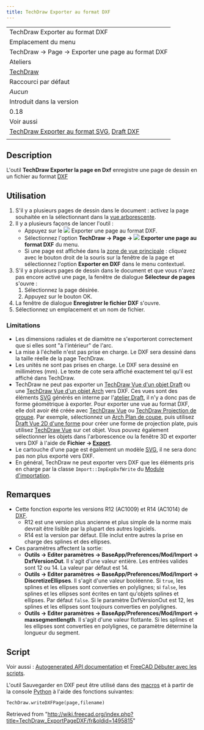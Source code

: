 ```yaml
---
title: TechDraw Exporter au format DXF
---
```

|  |
| --- |
| TechDraw Exporter au format DXF |
| Emplacement du menu |
| TechDraw → Page → Exporter une page au format DXF |
| Ateliers |
| [TechDraw](/TechDraw_Workbench/fr "TechDraw Workbench/fr") |
| Raccourci par défaut |
| *Aucun* |
| Introduit dans la version |
| 0.18 |
| Voir aussi |
| [TechDraw Exporter au format SVG](/TechDraw_ExportPageSVG/fr "TechDraw ExportPageSVG/fr"), [Draft DXF](/Draft_DXF/fr "Draft DXF/fr") |
|  |

## Description

L'outil **TechDraw Exporter la page en Dxf** enregistre une page de dessin en un fichier au format [DXF](/DXF/fr "DXF/fr")

## Utilisation

1. S'il y a plusieurs pages de dessin dans le document : activez la page souhaitée en la sélectionnant dans la [vue arborescente](/Tree_view/fr "Tree view/fr").
2. Il y a plusieurs façons de lancer l'outil :
   * Appuyez sur le ![](/images/TechDraw_ExportPageDXF.svg) Exporter une page au format DXF.
   * Sélectionnez l'option **TechDraw → Page → ![](/images/TechDraw_ExportPageDXF.svg) Exporter une page au format DXF** du menu.
   * Si une page est affichée dans la [zone de vue principale](/Main_view_area/fr "Main view area/fr") : cliquez avec le bouton droit de la souris sur la fenêtre de la page et sélectionnez l'option **Exporter en DXF** dans le menu contextuel.
3. S'il y a plusieurs pages de dessin dans le document et que vous n'avez pas encore activé une page, la fenêtre de dialogue **Sélecteur de pages** s'ouvre :
   1. Sélectionnez la page désirée.
   2. Appuyez sur le bouton OK.
4. La fenêtre de dialogue **Enregistrer le fichier DXF** s'ouvre.
5. Sélectionnez un emplacement et un nom de fichier.

### Limitations

* Les dimensions radiales et de diamètre ne s'exporteront correctement que si elles sont "à l'intérieur" de l'arc.
* La mise à l'échelle n'est pas prise en charge. Le DXF sera dessiné dans la taille réelle de la page TechDraw.
* Les unités ne sont pas prises en charge. Le DXF sera dessiné en millimètres (mm). Le texte de cote sera affiché exactement tel qu'il est affiché dans TechDraw.
* TechDraw ne peut pas exporter un [TechDraw Vue d'un objet Draft](/TechDraw_DraftView/fr "TechDraw DraftView/fr") ou une [TechDraw Vue d'un objet Arch](/TechDraw_ArchView/fr "TechDraw ArchView/fr") vers DXF. Ces vues sont des éléments [SVG](/SVG/fr "SVG/fr") générés en interne par l'[atelier Draft](/Draft_Workbench/fr "Draft Workbench/fr"), il n'y a donc pas de forme géométrique à exporter. Pour exporter une vue au format DXF, elle doit avoir été créée avec [TechDraw Vue](/TechDraw_View/fr "TechDraw View/fr") ou [TechDraw Projection de groupe](/TechDraw_ProjectionGroup/fr "TechDraw ProjectionGroup/fr"). Par exemple, sélectionnez un [Arch Plan de coupe](/Arch_SectionPlane/fr "Arch SectionPlane/fr"), puis utilisez [Draft Vue 2D d'une forme](/Draft_Shape2DView/fr "Draft Shape2DView/fr") pour créer une forme de projection plate, puis utilisez [TechDraw Vue](/TechDraw_View/fr "TechDraw View/fr") sur cet objet. Vous pouvez également sélectionner les objets dans l'arborescence ou la fenêtre 3D et exporter vers DXF à l'aide de **Fichier → [Export](/Std_Export/fr "Std Export/fr")**.
* Le cartouche d'une page est également un modèle [SVG](/SVG/fr "SVG/fr"), il ne sera donc pas non plus exporté vers DXF.
* En général, TechDraw ne peut exporter vers DXF que les éléments pris en charge par la classe `Import::ImpExpDxfWrite` du [Module d'importation](/Draft_DXF/fr "Draft DXF/fr").

## Remarques

* Cette fonction exporte les versions R12 (AC1009) et R14 (AC1014) de [DXF](/DXF/fr "DXF/fr").
  + R12 est une version plus ancienne et plus simple de la norme mais devrait être lisible par la plupart des autres logiciels.
  + R14 est la version par défaut. Elle inclut entre autres la prise en charge des splines et des ellipses.
* Ces paramètres affectent la sortie:
  + **Outils → Editer paramètres → BaseApp/Preferences/Mod/Import → DxfVersionOut**. Il s'agit d'une valeur entière. Les entrées valides sont 12 ou 14. La valeur par défaut est 14.
  + **Outils → Editer paramètres → BaseApp/Preferences/Mod/Import → DiscretizeEllipses**. Il s'agit d'une valeur booléenne. Si `true`, les splines et les ellipses sont converties en polylignes; si `false`, les splines et les ellipses sont écrites en tant qu'objets splines et ellipses. Par défaut `false`. Si le paramètre DxfVersionOut est 12, les splines et les ellipses sont toujours converties en polylignes.
  + **Outils → Editer paramètres → BaseApp/Preferences/Mod/Import → maxsegmentlength**. Il s'agit d'une valeur flottante. Si les splines et les ellipses sont converties en polylignes, ce paramètre détermine la longueur du segment.

## Script

Voir aussi : [Autogenerated API documentation](https://freecad.github.io/SourceDoc/) et [FreeCAD Débuter avec les scripts](/FreeCAD_Scripting_Basics/fr "FreeCAD Scripting Basics/fr").

L'outil Sauvegarder en DXF peut être utilisé dans des [macros](/Macros/fr "Macros/fr") et à partir de la console [Python](/Python/fr "Python/fr") à l'aide des fonctions suivantes:

```
TechDraw.writeDXFPage(page,filename)

```

Retrieved from "<http://wiki.freecad.org/index.php?title=TechDraw_ExportPageDXF/fr&oldid=1495815>"